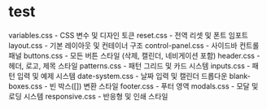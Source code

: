 # test
variables.css - CSS 변수 및 디자인 토큰
reset.css - 전역 리셋 및 폰트 임포트
layout.css - 기본 레이아웃 및 컨테이너 구조
control-panel.css - 사이드바 컨트롤 패널
buttons.css - 모든 버튼 스타일 (삭제, 캘린더, 네비게이션 포함)
header.css - 헤더, 로고, 제목 스타일
patterns.css - 패턴 그리드 및 카드 시스템
inputs.css - 패턴 입력 및 예제 시스템
date-system.css - 날짜 입력 및 캘린더 드롭다운
blank-boxes.css - 빈 박스([]) 변환 스타일
footer.css - 푸터 영역
modals.css - 모달 및 로딩 시스템
responsive.css - 반응형 및 인쇄 스타일
